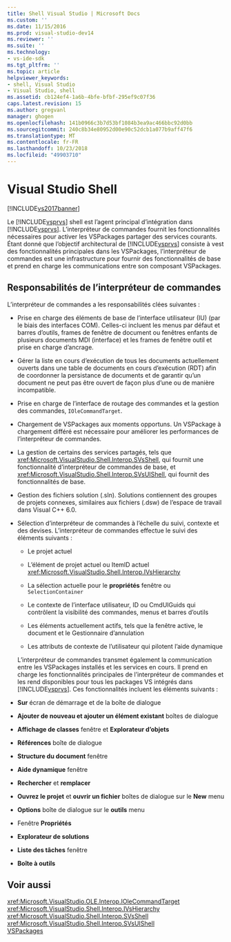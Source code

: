 ```yaml
---
title: Shell Visual Studio | Microsoft Docs
ms.custom: ''
ms.date: 11/15/2016
ms.prod: visual-studio-dev14
ms.reviewer: ''
ms.suite: ''
ms.technology:
- vs-ide-sdk
ms.tgt_pltfrm: ''
ms.topic: article
helpviewer_keywords:
- shell, Visual Studio
- Visual Studio, shell
ms.assetid: cb124ef4-1a6b-4bfe-bfbf-295ef9c07f36
caps.latest.revision: 15
ms.author: gregvanl
manager: ghogen
ms.openlocfilehash: 141b0966c3b7d53bf1084b3ea9ac466bbc92d0bb
ms.sourcegitcommit: 240c8b34e80952d00e90c52dcb1a077b9aff47f6
ms.translationtype: MT
ms.contentlocale: fr-FR
ms.lasthandoff: 10/23/2018
ms.locfileid: "49903710"
---
```

# <a name="visual-studio-shell"></a>Visual Studio Shell
[!INCLUDE[vs2017banner](../../includes/vs2017banner.md)]

Le [!INCLUDE[vsprvs](../../includes/vsprvs-md.md)] shell est l’agent principal d’intégration dans [!INCLUDE[vsprvs](../../includes/vsprvs-md.md)]. L’interpréteur de commandes fournit les fonctionnalités nécessaires pour activer les VSPackages partager des services courants. Étant donné que l’objectif architectural de [!INCLUDE[vsprvs](../../includes/vsprvs-md.md)] consiste à vest des fonctionnalités principales dans les VSPackages, l’interpréteur de commandes est une infrastructure pour fournir des fonctionnalités de base et prend en charge les communications entre son composant VSPackages.  
  
## <a name="shell-responsibilities"></a>Responsabilités de l’interpréteur de commandes  
 L’interpréteur de commandes a les responsabilités clées suivantes :  
  
- Prise en charge des éléments de base de l’interface utilisateur (IU) (par le biais des interfaces COM). Celles-ci incluent les menus par défaut et barres d’outils, frames de fenêtre de document ou fenêtres enfants de plusieurs documents MDI (interface) et les frames de fenêtre outil et prise en charge d’ancrage.  
  
- Gérer la liste en cours d’exécution de tous les documents actuellement ouverts dans une table de documents en cours d’exécution (RDT) afin de coordonner la persistance de documents et de garantir qu’un document ne peut pas être ouvert de façon plus d’une ou de manière incompatible.  
  
- Prise en charge de l’interface de routage des commandes et la gestion des commandes, `IOleCommandTarget`.  
  
- Chargement de VSPackages aux moments opportuns. Un VSPackage à chargement différé est nécessaire pour améliorer les performances de l’interpréteur de commandes.  
  
- La gestion de certains des services partagés, tels que <xref:Microsoft.VisualStudio.Shell.Interop.SVsShell>, qui fournit une fonctionnalité d’interpréteur de commandes de base, et <xref:Microsoft.VisualStudio.Shell.Interop.SVsUIShell>, qui fournit des fonctionnalités de base.  
  
- Gestion des fichiers solution (.sln). Solutions contiennent des groupes de projets connexes, similaires aux fichiers (.dsw) de l’espace de travail dans Visual C++ 6.0.  
  
- Sélection d’interpréteur de commandes à l’échelle du suivi, contexte et des devises. L’interpréteur de commandes effectue le suivi des éléments suivants :  
  
  -   Le projet actuel  
  
  -   L’élément de projet actuel ou ItemID actuel <xref:Microsoft.VisualStudio.Shell.Interop.IVsHierarchy>  
  
  -   La sélection actuelle pour le **propriétés** fenêtre ou `SelectionContainer`  
  
  -   Le contexte de l’interface utilisateur, ID ou CmdUIGuids qui contrôlent la visibilité des commandes, menus et barres d’outils  
  
  -   Les éléments actuellement actifs, tels que la fenêtre active, le document et le Gestionnaire d’annulation  
  
  -   Les attributs de contexte de l’utilisateur qui pilotent l’aide dynamique  
  
  L’interpréteur de commandes transmet également la communication entre les VSPackages installés et les services en cours. Il prend en charge les fonctionnalités principales de l’interpréteur de commandes et les rend disponibles pour tous les packages VS intégrés dans [!INCLUDE[vsprvs](../../includes/vsprvs-md.md)]. Ces fonctionnalités incluent les éléments suivants :  
  
- **Sur** écran de démarrage et de la boîte de dialogue  
  
- **Ajouter de nouveau et ajouter un élément existant** boîtes de dialogue  
  
- **Affichage de classes** fenêtre et **Explorateur d’objets**  
  
- **Références** boîte de dialogue  
  
- **Structure du document** fenêtre  
  
- **Aide dynamique** fenêtre  
  
- **Rechercher** et **remplacer**  
  
- **Ouvrez le projet** et **ouvrir un fichier** boîtes de dialogue sur le **New** menu  
  
- **Options** boîte de dialogue sur le **outils** menu  
  
- Fenêtre **Propriétés**  
  
- **Explorateur de solutions**  
  
- **Liste des tâches** fenêtre  
  
- **Boîte à outils**  
  
## <a name="see-also"></a>Voir aussi  
 <xref:Microsoft.VisualStudio.OLE.Interop.IOleCommandTarget>   
 <xref:Microsoft.VisualStudio.Shell.Interop.IVsHierarchy>   
 <xref:Microsoft.VisualStudio.Shell.Interop.SVsShell>   
 <xref:Microsoft.VisualStudio.Shell.Interop.SVsUIShell>   
 [VSPackages](../../extensibility/internals/vspackages.md)


